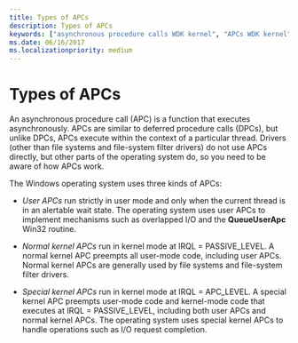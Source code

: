 ```yaml
---
title: Types of APCs
description: Types of APCs
keywords: ["asynchronous procedure calls WDK kernel", "APCs WDK kernel", "user APCs WDK kernel", "normal kernel APCs WDK kernel", "special kernel APCs WDK kernel"]
ms.date: 06/16/2017
ms.localizationpriority: medium
---
```


# Types of APCs


An asynchronous procedure call (APC) is a function that executes asynchronously. APCs are similar to deferred procedure calls (DPCs), but unlike DPCs, APCs execute within the context of a particular thread. Drivers (other than file systems and file-system filter drivers) do not use APCs directly, but other parts of the operating system do, so you need to be aware of how APCs work.

The Windows operating system uses three kinds of APCs:

-   *User APCs* run strictly in user mode and only when the current thread is in an alertable wait state. The operating system uses user APCs to implement mechanisms such as overlapped I/O and the **QueueUserApc** Win32 routine.

-   *Normal kernel APCs* run in kernel mode at IRQL = PASSIVE\_LEVEL. A normal kernel APC preempts all user-mode code, including user APCs. Normal kernel APCs are generally used by file systems and file-system filter drivers.

-   *Special kernel APCs* run in kernel mode at IRQL = APC\_LEVEL. A special kernel APC preempts user-mode code and kernel-mode code that executes at IRQL = PASSIVE\_LEVEL, including both user APCs and normal kernel APCs. The operating system uses special kernel APCs to handle operations such as I/O request completion.

 

 




